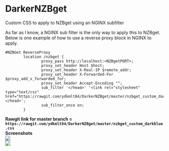 # DarkerNZBget
Custom CSS to apply to NZBget using an NGINX subfilter

As far as I know, a NGINX sub filter is the only way to apply this to NZBget. Below is one example of how to use
a reverse proxy block in NGINX to apply.
```
#NZBGet ReverseProxy
        location /nzbget {
                proxy_pass http://localhost:<NZBgetPORT>;
                proxy_set_header Host $host;
                proxy_set_header X-Real-IP $remote_addr;
                proxy_set_header X-Forwarded-For $proxy_add_x_forwarded_for;
                proxy_set_header Accept-Encoding "";
                sub_filter '</head>' '<link rel="stylesheet" type="text/css" href="https://rawgit.com/ydkmlt84/DarkerNZBget/master/nzbget_custom_darkblue.css"></head>';
                sub_filter_once on;
        }

```
<b>Rawgit link for master branch = `https://rawgit.com/ydkmlt84/DarkerNZBget/master/nzbget_custom_darkblue.css`</b>
<br>
<b> Screenshots</b>
</br>
<img src="https://i.imgur.com/tXFSyAw.png"></img>
<br>
<img src="https://i.imgur.com/oSichzz.png"></img>
